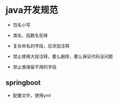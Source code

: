 # java开发规范

+ 包名小写
+ 类名、函数名驼峰
+ 复杂命名的字段，应添加注释

+ 禁止使用大段注释，要么删除，要么保证代码没问题
+ 禁止类保留不用的字段
## springboot
+ 配置文件，使用yml

